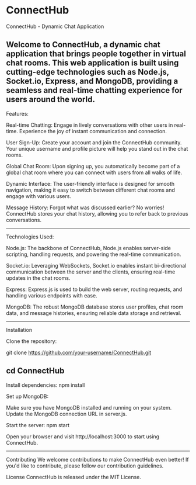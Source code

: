 # ConnectHub
ConnectHub - Dynamic Chat Application

Welcome to ConnectHub, a dynamic chat application that brings people together in virtual chat rooms. This web application is built using cutting-edge technologies such as Node.js, Socket.io, Express, and MongoDB, 
providing a seamless and real-time chatting experience for users around the world.
--------------------------------------------------
Features:

Real-time Chatting: Engage in lively conversations with other users in real-time. Experience the joy of instant communication and connection.

User Sign-Up: Create your account and join the ConnectHub community. Your unique username and profile picture will help you stand out in the chat rooms.

Global Chat Room: Upon signing up, you automatically become part of a global chat room where you can connect with users from all walks of life.

Dynamic Interface: The user-friendly interface is designed for smooth navigation, making it easy to switch between different chat rooms and engage with various users.

Message History: Forgot what was discussed earlier? No worries! ConnectHub stores your chat history, allowing you to refer back to previous conversations.

--------------------------------------------------------
Technologies Used: 

Node.js: The backbone of ConnectHub, Node.js enables server-side scripting, handling requests, and powering the real-time communication.

Socket.io: Leveraging WebSockets, Socket.io enables instant bi-directional communication between the server and the clients, ensuring real-time updates in the chat rooms.

Express: Express.js is used to build the web server, routing requests, and handling various endpoints with ease.

MongoDB: The robust MongoDB database stores user profiles, chat room data, and message histories, ensuring reliable data storage and retrieval.

-------------------------------------------------------------------------------
Installation

Clone the repository:

git clone https://github.com/your-username/ConnectHub.git

cd ConnectHub
----------------------------
Install dependencies: npm install

Set up MongoDB:

Make sure you have MongoDB installed and running on your system.
Update the MongoDB connection URL in server.js.

Start the server: npm start

Open your browser and visit 
http://localhost:3000 
to start using ConnectHub.

----------------------------------------------
Contributing
We welcome contributions to make ConnectHub even better! If you'd like to contribute, please follow our contribution guidelines.

License
ConnectHub is released under the MIT License.
